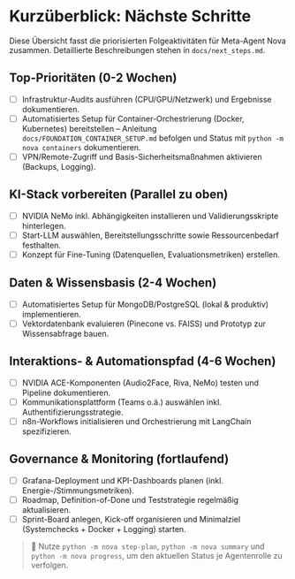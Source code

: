 # Kurzüberblick: Nächste Schritte

Diese Übersicht fasst die priorisierten Folgeaktivitäten für Meta-Agent Nova zusammen. Detaillierte Beschreibungen stehen in `docs/next_steps.md`.

## Top-Prioritäten (0-2 Wochen)
- [ ] Infrastruktur-Audits ausführen (CPU/GPU/Netzwerk) und Ergebnisse dokumentieren.
- [ ] Automatisiertes Setup für Container-Orchestrierung (Docker, Kubernetes) bereitstellen – Anleitung `docs/FOUNDATION_CONTAINER_SETUP.md` befolgen und Status mit `python -m nova containers` dokumentieren.
- [ ] VPN/Remote-Zugriff und Basis-Sicherheitsmaßnahmen aktivieren (Backups, Logging).

## KI-Stack vorbereiten (Parallel zu oben)
- [ ] NVIDIA NeMo inkl. Abhängigkeiten installieren und Validierungsskripte hinterlegen.
- [ ] Start-LLM auswählen, Bereitstellungsschritte sowie Ressourcenbedarf festhalten.
- [ ] Konzept für Fine-Tuning (Datenquellen, Evaluationsmetriken) erstellen.

## Daten & Wissensbasis (2-4 Wochen)
- [ ] Automatisiertes Setup für MongoDB/PostgreSQL (lokal & produktiv) implementieren.
- [ ] Vektordatenbank evaluieren (Pinecone vs. FAISS) und Prototyp zur Wissensabfrage bauen.

## Interaktions- & Automationspfad (4-6 Wochen)
- [ ] NVIDIA ACE-Komponenten (Audio2Face, Riva, NeMo) testen und Pipeline dokumentieren.
- [ ] Kommunikationsplattform (Teams o.ä.) auswählen inkl. Authentifizierungsstrategie.
- [ ] n8n-Workflows initialisieren und Orchestrierung mit LangChain spezifizieren.

## Governance & Monitoring (fortlaufend)
- [ ] Grafana-Deployment und KPI-Dashboards planen (inkl. Energie-/Stimmungsmetriken).
- [ ] Roadmap, Definition-of-Done und Teststrategie regelmäßig aktualisieren.
- [ ] Sprint-Board anlegen, Kick-off organisieren und Minimalziel (Systemchecks + Docker + Logging) starten.

> 📌 Nutze `python -m nova step-plan`, `python -m nova summary` und `python -m nova progress`, um den aktuellen Status je Agentenrolle zu verfolgen.
